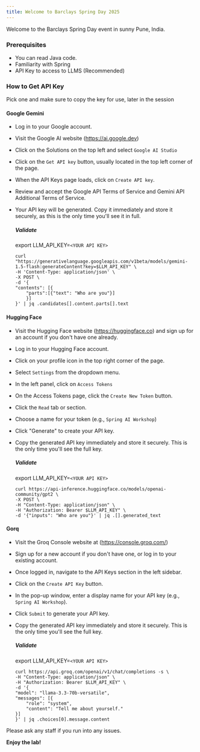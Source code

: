 ```yaml
---
title: Welcome to Barclays Spring Day 2025
---
```


Welcome to the Barclays Spring Day event in sunny Pune, India.

### Prerequisites
 
- You can read Java code.
- Familiarity with Spring
- API Key to access to LLMS (Recommended)

### How to Get API Key

Pick one and make sure to copy the key for use, later in the session

#### Google Gemini

- Log in to your Google account.
- Visit the Google AI website (https://ai.google.dev)
- Click on the Solutions on the top left and select `Google AI Studio`
- Click on the `Get API key` button, usually located in the top left corner of the page.
- When the API Keys page loads, click on `Create API key`.
- Review and accept the Google API Terms of Service and Gemini API Additional Terms of Service.
- Your API key will be generated. Copy it immediately and store it securely, as this is the only time you'll see it in full.

    ##### Validate 

    export LLM_API_KEY=`<YOUR API KEY>`
    ````execute
    curl "https://generativelanguage.googleapis.com/v1beta/models/gemini-1.5-flash:generateContent?key=$LLM_API_KEY" \
    -H 'Content-Type: application/json' \
    -X POST \
    -d '{
    "contents": [{
        "parts":[{"text": "Who are you"}]
        }]
    }' | jq .candidates[].content.parts[].text
    ````

#### Hugging Face

- Visit the Hugging Face website (https://huggingface.co) and sign up for an account if you don't have one already.
- Log in to your Hugging Face account.
- Click on your profile icon in the top right corner of the page.
- Select `Settings` from the dropdown menu.
- In the left panel, click on `Access Tokens`
- On the Access Tokens page, click the `Create New Token` button.
- Click the `Read` tab or section.
- Choose a name for your token (e.g., `Spring AI Workshop`)
- Click "Generate" to create your API key.
- Copy the generated API key immediately and store it securely. This is the only time you'll see the full key.

    ##### Validate 

    export LLM_API_KEY=`<YOUR API KEY>`
    ````execute
    curl https://api-inference.huggingface.co/models/openai-community/gpt2 \
    -X POST \
    -H "Content-Type: application/json" \
    -H "Authorization: Bearer $LLM_API_KEY" \
    -d '{"inputs": "Who are you"}' | jq .[].generated_text
    ````

#### Gorq

- Visit the Groq Console website at (https://console.groq.com/)
- Sign up for a new account if you don't have one, or log in to your existing account.
- Once logged in, navigate to the API Keys section in the left sidebar.
- Click on the `Create API Key` button.
- In the pop-up window, enter a display name for your API key (e.g., `Spring AI Workshop`).
- Click `Submit` to generate your API key.
- Copy the generated API key immediately and store it securely. This is the only time you'll see the full key.

    ##### Validate 

    export LLM_API_KEY=`<YOUR API KEY>`
    ````execute
    curl https://api.groq.com/openai/v1/chat/completions -s \
    -H "Content-Type: application/json" \
    -H "Authorization: Bearer $LLM_API_KEY" \
    -d '{
    "model": "llama-3.3-70b-versatile",
    "messages": [{
        "role": "system",
        "content": "Tell me about yourself."
    }]
    }' | jq .choices[0].message.content
    ````

Please ask any staff if you run into any issues.

**Enjoy the lab!**

